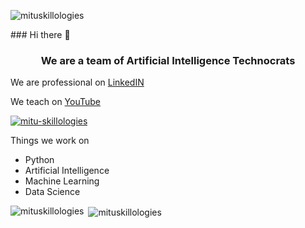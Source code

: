 <p align="left"> <img src="https://komarev.com/ghpvc/?username=shakti2509&label=Profile%20views&color=0e75b6&style=flat" alt="mituskillologies" /> </p>
### Hi there 👋
<h3 align="center">We are a team of Artificial Intelligence Technocrats</h3>

We are professional on [LinkedIN
](https://www.linkedin.com/company/mitu-skillologies/)     

We teach on [YouTube](https://youtube.com/mITUSkillologies)

<p align="left"> <a href="https://github.com/ryo-ma/github-profile-trophy"><img src="https://github-profile-trophy.vercel.app/?username=mitu-skillologies" alt="mitu-skillologies" /></a> </p>

Things we work on

- Python
- Artificial Intelligence 
- Machine Learning
- Data Science


<p><img align="left" src="https://github-readme-stats.vercel.app/api/top-langs?username=mituskillologies&show_icons=true&locale=en&layout=compact" alt="mituskillologies" /></p>

<p>&nbsp;<img align="center" src="https://github-readme-stats.vercel.app/api?username=mituskillologies&show_icons=true&locale=en" alt="mituskillologies" /></p>
